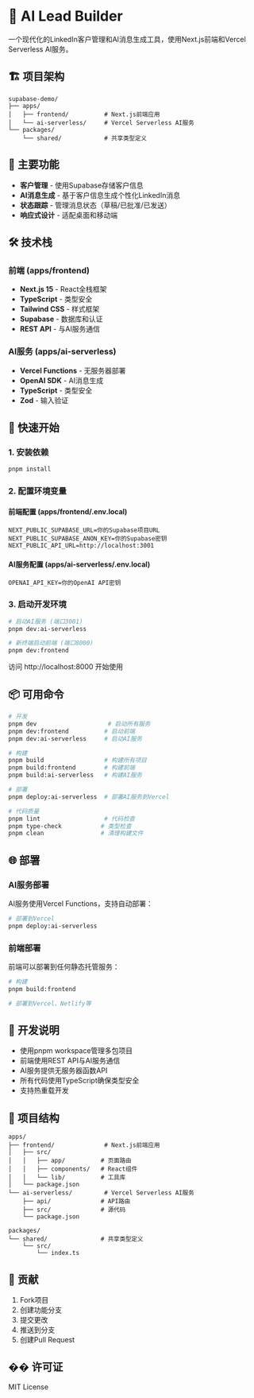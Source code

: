 # 🚀 AI Lead Builder

一个现代化的LinkedIn客户管理和AI消息生成工具，使用Next.js前端和Vercel Serverless AI服务。

## 🏗️ 项目架构

```
supabase-demo/
├── apps/
│   ├── frontend/          # Next.js前端应用
│   └── ai-serverless/     # Vercel Serverless AI服务
└── packages/
    └── shared/            # 共享类型定义
```

## 🎯 主要功能

- **客户管理** - 使用Supabase存储客户信息
- **AI消息生成** - 基于客户信息生成个性化LinkedIn消息
- **状态跟踪** - 管理消息状态（草稿/已批准/已发送）
- **响应式设计** - 适配桌面和移动端

## 🛠️ 技术栈

### 前端 (apps/frontend)
- **Next.js 15** - React全栈框架
- **TypeScript** - 类型安全
- **Tailwind CSS** - 样式框架
- **Supabase** - 数据库和认证
- **REST API** - 与AI服务通信

### AI服务 (apps/ai-serverless)
- **Vercel Functions** - 无服务器部署
- **OpenAI SDK** - AI消息生成
- **TypeScript** - 类型安全
- **Zod** - 输入验证

## 🚀 快速开始

### 1. 安装依赖
```bash
pnpm install
```

### 2. 配置环境变量

#### 前端配置 (apps/frontend/.env.local)
```env
NEXT_PUBLIC_SUPABASE_URL=你的Supabase项目URL
NEXT_PUBLIC_SUPABASE_ANON_KEY=你的Supabase密钥
NEXT_PUBLIC_API_URL=http://localhost:3001
```

#### AI服务配置 (apps/ai-serverless/.env.local)
```env
OPENAI_API_KEY=你的OpenAI API密钥
```

### 3. 启动开发环境

```bash
# 启动AI服务 (端口3001)
pnpm dev:ai-serverless

# 新终端启动前端 (端口8000)
pnpm dev:frontend
```

访问 http://localhost:8000 开始使用

## 📦 可用命令

```bash
# 开发
pnpm dev                    # 启动所有服务
pnpm dev:frontend          # 启动前端
pnpm dev:ai-serverless     # 启动AI服务

# 构建
pnpm build                 # 构建所有项目
pnpm build:frontend        # 构建前端
pnpm build:ai-serverless   # 构建AI服务

# 部署
pnpm deploy:ai-serverless  # 部署AI服务到Vercel

# 代码质量
pnpm lint                  # 代码检查
pnpm type-check           # 类型检查
pnpm clean                # 清理构建文件
```

## 🌐 部署

### AI服务部署
AI服务使用Vercel Functions，支持自动部署：

```bash
# 部署到Vercel
pnpm deploy:ai-serverless
```

### 前端部署
前端可以部署到任何静态托管服务：

```bash
# 构建
pnpm build:frontend

# 部署到Vercel、Netlify等
```

## 🔧 开发说明

- 使用pnpm workspace管理多包项目
- 前端使用REST API与AI服务通信
- AI服务提供无服务器函数API
- 所有代码使用TypeScript确保类型安全
- 支持热重载开发

## 📝 项目结构

```
apps/
├── frontend/              # Next.js前端应用
│   ├── src/
│   │   ├── app/          # 页面路由
│   │   ├── components/   # React组件
│   │   └── lib/          # 工具库
│   └── package.json
└── ai-serverless/         # Vercel Serverless AI服务
    ├── api/              # API路由
    ├── src/              # 源代码
    └── package.json

packages/
└── shared/               # 共享类型定义
    └── src/
        └── index.ts
```

## 🤝 贡献

1. Fork项目
2. 创建功能分支
3. 提交更改
4. 推送到分支
5. 创建Pull Request

## �� 许可证

MIT License 